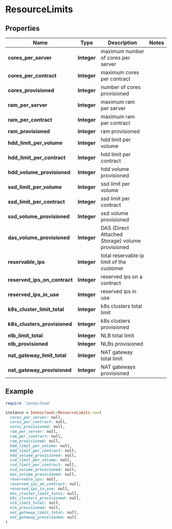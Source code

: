 # ResourceLimits

## Properties

| Name | Type | Description | Notes |
| ---- | ---- | ----------- | ----- |
| **cores_per_server** | **Integer** | maximum number of cores per server |  |
| **cores_per_contract** | **Integer** | maximum cores per contract |  |
| **cores_provisioned** | **Integer** | number of cores provisioned |  |
| **ram_per_server** | **Integer** | maximum ram per server |  |
| **ram_per_contract** | **Integer** | maximum ram per contract |  |
| **ram_provisioned** | **Integer** | ram provisioned |  |
| **hdd_limit_per_volume** | **Integer** | hdd limit per volume |  |
| **hdd_limit_per_contract** | **Integer** | hdd limit per contract |  |
| **hdd_volume_provisioned** | **Integer** | hdd volume provisioned |  |
| **ssd_limit_per_volume** | **Integer** | ssd limit per volume |  |
| **ssd_limit_per_contract** | **Integer** | ssd limit per contract |  |
| **ssd_volume_provisioned** | **Integer** | ssd volume provisioned |  |
| **das_volume_provisioned** | **Integer** | DAS (Direct Attached Storage) volume provisioned |  |
| **reservable_ips** | **Integer** | total reservable ip limit of the customer |  |
| **reserved_ips_on_contract** | **Integer** | reserved ips on a contract |  |
| **reserved_ips_in_use** | **Integer** | reserved ips in use |  |
| **k8s_cluster_limit_total** | **Integer** | k8s clusters total limit |  |
| **k8s_clusters_provisioned** | **Integer** | k8s clusters provisioned |  |
| **nlb_limit_total** | **Integer** | NLB total limit |  |
| **nlb_provisioned** | **Integer** | NLBs provisioned |  |
| **nat_gateway_limit_total** | **Integer** | NAT gateway total limit |  |
| **nat_gateway_provisioned** | **Integer** | NAT gateways provisioned |  |

## Example

```ruby
require 'ionoscloud'

instance = Ionoscloud::ResourceLimits.new(
  cores_per_server: null,
  cores_per_contract: null,
  cores_provisioned: null,
  ram_per_server: null,
  ram_per_contract: null,
  ram_provisioned: null,
  hdd_limit_per_volume: null,
  hdd_limit_per_contract: null,
  hdd_volume_provisioned: null,
  ssd_limit_per_volume: null,
  ssd_limit_per_contract: null,
  ssd_volume_provisioned: null,
  das_volume_provisioned: null,
  reservable_ips: null,
  reserved_ips_on_contract: null,
  reserved_ips_in_use: null,
  k8s_cluster_limit_total: null,
  k8s_clusters_provisioned: null,
  nlb_limit_total: null,
  nlb_provisioned: null,
  nat_gateway_limit_total: null,
  nat_gateway_provisioned: null
)
```

